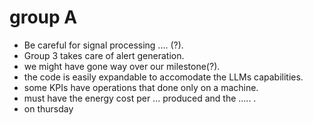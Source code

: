 # group A

- Be careful for signal processing .... (?).
- Group 3 takes care of alert generation.
- we might have gone way over our milestone(?).
- the code is easily expandable to accomodate the LLMs capabilities.
- some KPIs have operations that done only on a machine.
- must have the energy cost per ... produced and the ..... .
- on thursday 